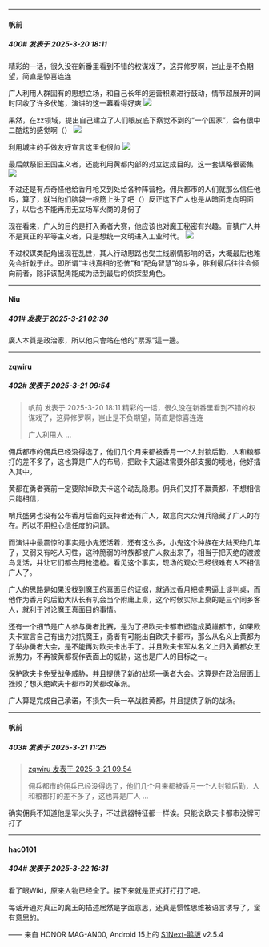 ﻿
*****

####  帆前  
##### 400#       发表于 2025-3-20 18:11

精彩的一话，很久没在新番里看到不错的权谋戏了，这异修罗啊，岂止是不负期望，简直是惊喜连连

广人利用人群固有的思想立场，和自己长年的运营积累进行鼓动，情节超展开的同时回收了许多伏笔，演讲的这一幕看得好爽
<img src="https://p.sda1.dev/22/80e0ce9a8197bd0e2d6b2afeb9a76927/Screenshot_20250320_172106_tv.danmaku.bili.jpg" referrerpolicy="no-referrer">

果然，在zz领域，提出自己建立了人们眼皮底下察觉不到的“一个国家”，会有很中二酷炫的感觉啊（）
<img src="https://p.sda1.dev/22/0465508a9d29f814c7a4573c3ffa1858/Screenshot_20250320_172222_tv.danmaku.bili.jpg" referrerpolicy="no-referrer">

利用城主的手做友好宣言这里也很帅
<img src="https://p.sda1.dev/22/459509dc9407c49a72eb2ae1f9cf38cd/IMG_20250320_172630.jpg" referrerpolicy="no-referrer">

最后献祭旧王国主义者，还能利用黄都内部的对立达成目的，这一套谋略很密集
<img src="https://p.sda1.dev/22/fe276a1d65cb3100b31471707c93fad3/Screenshot_20250320_173239_tv.danmaku.bili.jpg" referrerpolicy="no-referrer">

不过还是有点奇怪他给香月枪又到处给各种阵营枪，佣兵都市的人们就那么信任他吗，算了，就当他们脑袋一根筋上头了吧（）反正这下广人也是从暗面走向明面了，以后也不能再用无立场军火商的身份了

现在看来，广人的目的是打入勇者大赛，他应该也对魔王秘密有兴趣。盲猜广人并不是真正的平等主义者，只是想统一文明进入工业时代。
<img src="https://p.sda1.dev/22/3a1d9a419137c77c2e33ca72e17d1f57/Screenshot_20250320_173540_tv.danmaku.bili.jpg" referrerpolicy="no-referrer">

不过权谋类配角出现在乱世，其人行动思路也受主线剧情影响的话，大概最后也难免会折戟于此。即所谓“主线真相的恐怖”和“配角智慧”的斗争，胜利最后往往会倾向前者，除非该配角能成为活到最后的侦探型角色。


*****

####  Niu  
##### 401#       发表于 2025-3-21 02:30

廣人本質是政治家，所以他只會站在他的"票源"這一邊。


*****

####  zqwiru  
##### 402#       发表于 2025-3-21 09:54

<blockquote>帆前 发表于 2025-3-20 18:11
精彩的一话，很久没在新番里看到不错的权谋戏了，这异修罗啊，岂止是不负期望，简直是惊喜连连

广人利用人 ...</blockquote>
佣兵都市的佣兵已经没得选了，他们几个月来都被香月一个人封锁后勤，人和粮都打的差不多了，这也算是广人的布局，把欧卡夫逼进需要外部支援的境地，他好插入其中。

黄都在勇者赛前一定要除掉欧夫卡这个动乱隐患。佣兵们又打不赢黄都，不想相信只能相信，

哨兵盛男也没有公布香月后面的支持者还有广人，故意向大众佣兵隐藏了广人的存在。所以不用担心信任度的问题。

而演讲中最震惊的事实是小鬼还活着，还有这么多，小鬼这个种族在大陆灭绝几年了，又弱又有吃人习性，这种脆弱的种族都被广人救出来了，相当于把灭绝的渡渡鸟复活，并让它们都会用枪造枪。看见这个事实，现场的观众已经很难有人不相信广人了。

广人的思路是如果没找到魔王的真面目的证据，就通过香月把盛男逼上谈判桌，而他作为香月的后勤大队长有机会当个附庸上桌，这个时候实际上桌的是三个同乡客人，就利于讨论魔王真面目的事情。

还有一个细节是广人参与勇者比赛，是为了把欧夫卡都市塑造成英雄都市，如果欧夫卡宣言自己有出力对抗魔王，勇者有可能出自欧夫卡都市，那么从名义上黄都为了举办勇者大会，是不能再对欧夫卡出手了。并且欧夫卡军从名义上归入黄都女王派势力，不再被黄都视作表面上的威胁，这也是广人的目标之一。

保护欧夫卡免受战争威胁，并且提供了新的战场—勇者大会。这算是在政治层面上挫败了想灭绝欧夫卡都市的黄都改革派。

广人算是完成自己承诺，不损失一兵一卒战胜黄都，并且提供了新的战场。


*****

####  帆前  
##### 403#       发表于 2025-3-21 11:25

<blockquote><a href="httphttps://bbs.saraba1st.com/2b/forum.php?mod=redirect&amp;goto=findpost&amp;pid=67700504&amp;ptid=2119266" target="_blank">zqwiru 发表于 2025-3-21 09:54</a>

佣兵都市的佣兵已经没得选了，他们几个月来都被香月一个人封锁后勤，人和粮都打的差不多了，这也算是广人 ...</blockquote>
确实佣兵不知道他是军火头子，不过武器特征都一样诶。只能说欧夫卡都市没牌可打了


*****

####  hac0101  
##### 404#       发表于 2025-3-22 16:31

看了眼Wiki，原来人物已经全了。接下来就是正式打打打了吧。

每话开通对真正的魔王的描述居然是字面意思，还真是惯性思维被语言诱导了，蛮有意思的。

—— 来自 HONOR MAG-AN00, Android 15上的 [S1Next-鹅版](https://github.com/ykrank/S1-Next/releases) v2.5.4


